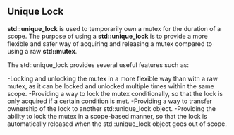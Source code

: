 ## Unique Lock
**std::unique_lock** is used to temporarily own a mutex for the duration of a scope. The purpose of using a **std::unique_lock** is to provide a more flexible and safer way of acquiring and releasing a mutex compared to using a raw **std::mutex**.

The std::unique_lock provides several useful features such as:

-Locking and unlocking the mutex in a more flexible way than with a raw mutex, as it can be locked and unlocked multiple times within the same scope.
-Providing a way to lock the mutex conditionally, so that the lock is only acquired if a certain condition is met.
-Providing a way to transfer ownership of the lock to another std::unique_lock object.
-Providing the ability to lock the mutex in a scope-based manner, so that the lock is automatically released when the std::unique_lock object goes out of scope.
